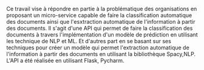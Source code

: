 Ce travail vise à répondre en partie à la problématique des organisations en proposant un micro-service capable de faire la classification automatique des documents ainsi que l'esxtraction automatique de l'information à partir des documents.
Il s'agit d'une API qui permet de faire la classification des documents à travers l'implémentation d'un modèle de prédiction en utilisant les technique de NLP et ML. Et d'autres part en se basant sur ses techniques pour créer un modèle qui permet l'extraction automatique de l'information à partir des documents en utilisant la bibliothèque Spacy,NLP.
L'API a été réalisée en utilisant Flask, Pycharm.
